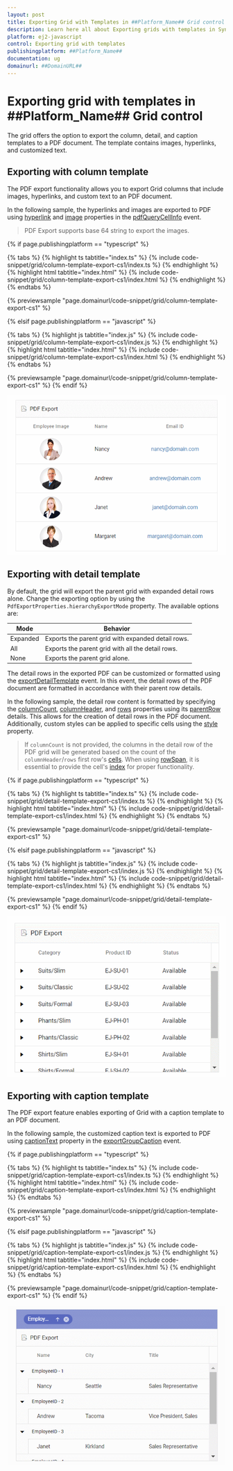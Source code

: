 ```yaml
---
layout: post
title: Exporting Grid with Templates in ##Platform_Name## Grid control | Syncfusion
description: Learn here all about Exporting grids with templates in Syncfusion ##Platform_Name## Grid control of Syncfusion Essential JS 2 and more.
platform: ej2-javascript
control: Exporting grid with templates
publishingplatform: ##Platform_Name##
documentation: ug
domainurl: ##DomainURL##
---
```


# Exporting grid with templates in ##Platform_Name## Grid control

The grid offers the option to export the column, detail, and caption templates to a PDF document. The template contains images, hyperlinks, and customized text.

## Exporting with column template

The PDF export functionality allows you to export Grid columns that include images, hyperlinks, and custom text to an PDF document.

In the following sample, the hyperlinks and images are exported to PDF using [hyperlink](../../api/grid/pdfQueryCellInfoEventArgs/#hyperlink) and [image](../../api/grid/pdfQueryCellInfoEventArgs/#image) properties in the [pdfQueryCellInfo](../../api/grid/#pdfquerycellinfo) event.

> PDF Export supports base 64 string to export the images.

{% if page.publishingplatform == "typescript" %}

 {% tabs %}
{% highlight ts tabtitle="index.ts" %}
{% include code-snippet/grid/column-template-export-cs1/index.ts %}
{% endhighlight %}
{% highlight html tabtitle="index.html" %}
{% include code-snippet/grid/column-template-export-cs1/index.html %}
{% endhighlight %}
{% endtabs %}
        
{% previewsample "page.domainurl/code-snippet/grid/column-template-export-cs1" %}

{% elsif page.publishingplatform == "javascript" %}

{% tabs %}
{% highlight js tabtitle="index.js" %}
{% include code-snippet/grid/column-template-export-cs1/index.js %}
{% endhighlight %}
{% highlight html tabtitle="index.html" %}
{% include code-snippet/grid/column-template-export-cs1/index.html %}
{% endhighlight %}
{% endtabs %}

{% previewsample "page.domainurl/code-snippet/grid/column-template-export-cs1" %}
{% endif %}

![ColumnTemplateExport](../images/colTemp_pdf_expt.gif)

## Exporting with detail template

By default, the grid will export the parent grid with expanded detail rows alone. Change the exporting option by using the `PdfExportProperties.hierarchyExportMode` property. The available options are:

| Mode     | Behavior    |
|----------|-------------|
| Expanded | Exports the parent grid with expanded detail rows. |
| All      | Exports the parent grid with all the detail rows. |
| None     | Exports the parent grid alone. |

The detail rows in the exported PDF can be customized or formatted using the [exportDetailTemplate](../../api/grid/#exportdetailtemplate) event. In this event, the detail rows of the PDF document are formatted in accordance with their parent row details.

In the following sample, the detail row content is formatted by specifying the [columnCount](../../api/grid/detailTemplateProperties/#columncount), [columnHeader](../../api/grid/detailTemplateProperties/#columnheader), and [rows](../../api/grid/detailTemplateProperties/#rows) properties using its [parentRow](../../api/grid/exportDetailTemplateEventArgs/#parentrow) details. This allows for the creation of detail rows in the PDF document. Additionally, custom styles can be applied to specific cells using the [style](../../api/grid/detailTemplateCell/#style) property.

> If `columnCount` is not provided, the columns in the detail row of the PDF grid will be generated based on the count of the `columnHeader`/`rows` first row's [cells](../../api/grid/detailTemplateRow/#cells).
> When using [rowSpan](../../api/grid/detailTemplateCell/#rowspan), it is essential to provide the cell's [index](../../api/grid/detailTemplateCell/#index) for proper functionality.

{% if page.publishingplatform == "typescript" %}

 {% tabs %}
{% highlight ts tabtitle="index.ts" %}
{% include code-snippet/grid/detail-template-export-cs1/index.ts %}
{% endhighlight %}
{% highlight html tabtitle="index.html" %}
{% include code-snippet/grid/detail-template-export-cs1/index.html %}
{% endhighlight %}
{% endtabs %}
        
{% previewsample "page.domainurl/code-snippet/grid/detail-template-export-cs1" %}

{% elsif page.publishingplatform == "javascript" %}

{% tabs %}
{% highlight js tabtitle="index.js" %}
{% include code-snippet/grid/detail-template-export-cs1/index.js %}
{% endhighlight %}
{% highlight html tabtitle="index.html" %}
{% include code-snippet/grid/detail-template-export-cs1/index.html %}
{% endhighlight %}
{% endtabs %}

{% previewsample "page.domainurl/code-snippet/grid/detail-template-export-cs1" %}
{% endif %}

![DetailTemplateExport](../images/detailTemp_pdf_expt.gif)

## Exporting with caption template

The PDF export feature enables exporting of Grid with a caption template to an PDF document.

In the following sample, the customized caption text is exported to PDF using [captionText](../../api/grid/exportGroupCaptionEventArgs/#captiontext) property in the [exportGroupCaption](../../api/grid/#exportgroupcaption) event.

{% if page.publishingplatform == "typescript" %}

 {% tabs %}
{% highlight ts tabtitle="index.ts" %}
{% include code-snippet/grid/caption-template-export-cs1/index.ts %}
{% endhighlight %}
{% highlight html tabtitle="index.html" %}
{% include code-snippet/grid/caption-template-export-cs1/index.html %}
{% endhighlight %}
{% endtabs %}
        
{% previewsample "page.domainurl/code-snippet/grid/caption-template-export-cs1" %}

{% elsif page.publishingplatform == "javascript" %}

{% tabs %}
{% highlight js tabtitle="index.js" %}
{% include code-snippet/grid/caption-template-export-cs1/index.js %}
{% endhighlight %}
{% highlight html tabtitle="index.html" %}
{% include code-snippet/grid/caption-template-export-cs1/index.html %}
{% endhighlight %}
{% endtabs %}

{% previewsample "page.domainurl/code-snippet/grid/caption-template-export-cs1" %}
{% endif %}

![CaptionTemplateExport](../images/captionTemp_pdf_expt.gif)
